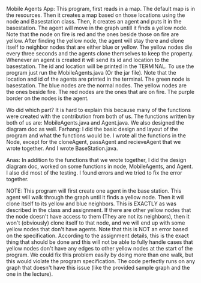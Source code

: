 Mobile Agents App: 
This program, first reads in a map. The default map is in the resources. Then it creates a map based on those locations using the 
node and Basestation class. Then, it creates an agent and puts it in the basestation. The agent will move in the graph untill it finds a yellow node.
Note that the node on fire is red and the ones beside those on fire are yellow. After 
finding the yellow node, the agent will stay there and clone itself to neighbor nodes that are either blue or yellow.
The yellow nodes die every three seconds and the agents clone themselves to keep the property.
Whenever an agent is created it will send its id and location to the basestation. The id and location will be 
printed in the TERMINAL.
To use the program just run the MobileAgents.java (Or the jar file). Note that the location and id of the agents are printed in the terminal.
The green node is basestation. The blue nodes are the normal nodes. The yellow nodes are the ones beside fire.
The red nodes are the ones that are on fire. The purple border on the nodes is the agent.

Wo did which part?
It is hard to explain this because many of the functions were created with the contribution from both of us. The functions written by both of us are:
MobileAgents.java and Agent.java. We also designed the diagram doc as well.
Farhang:
I did the basic design and layout of the program and what the functions would be.
I wrote all the functions in the Node, except for the cloneAgent, passAgent and recieveAgent that we wrote together.
And I wrote BaseStation.java.

Anas:
In addition to the functions that we wrote together, I did the design diagram doc, worked on some functions in node, MobileAgents, and Agent.
I also did most of the testing. I found errors and we tried to fix the error together.

NOTE:
This program will first create one agent in the base station. This agent will walk through the 
graph until it finds a yellow node. Then it will clone itself to its yellow and blue neighbors.
This is EXACTLY as was described in the class and assignment.
If there are other yellow nodes that the node doesn't have access to them (They are not 
its neighbors), then it won't (obviously) clone itself to that node, and we will end up with some
yellow nodes that don't have agents. Note that this is NOT an error based on the specification. According to
the assignment details, this is the exact thing that should be done and this will not be able to fully handle
cases that yellow nodes don't have any edges to other yellow nodes at the start of the program.
 We could fix this problem easily by doing more than one walk,
but this would violate the program specification. The code perfectly runs on any graph that doesn't 
have this issue (like the provided sample graph and the one in the lecture).